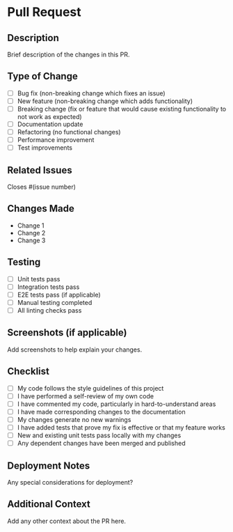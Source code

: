 # Pull Request

## Description

Brief description of the changes in this PR.

## Type of Change

- [ ] Bug fix (non-breaking change which fixes an issue)
- [ ] New feature (non-breaking change which adds functionality)
- [ ] Breaking change (fix or feature that would cause existing functionality to
      not work as expected)
- [ ] Documentation update
- [ ] Refactoring (no functional changes)
- [ ] Performance improvement
- [ ] Test improvements

## Related Issues

Closes #(issue number)

## Changes Made

- Change 1
- Change 2
- Change 3

## Testing

- [ ] Unit tests pass
- [ ] Integration tests pass
- [ ] E2E tests pass (if applicable)
- [ ] Manual testing completed
- [ ] All linting checks pass

## Screenshots (if applicable)

Add screenshots to help explain your changes.

## Checklist

- [ ] My code follows the style guidelines of this project
- [ ] I have performed a self-review of my own code
- [ ] I have commented my code, particularly in hard-to-understand areas
- [ ] I have made corresponding changes to the documentation
- [ ] My changes generate no new warnings
- [ ] I have added tests that prove my fix is effective or that my feature works
- [ ] New and existing unit tests pass locally with my changes
- [ ] Any dependent changes have been merged and published

## Deployment Notes

Any special considerations for deployment?

## Additional Context

Add any other context about the PR here.
